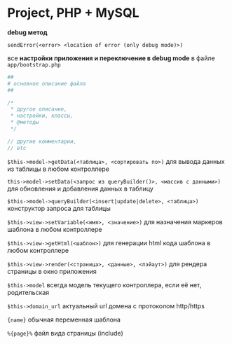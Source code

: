 # Project, PHP + MySQL

**debug метод** 

`sendError(<error> <location of error (only debug mode)>)`

все **настройки приложения и переключение в debug mode** в файле `app/bootstrap.php`

```php
## 
# основное описание файла
##

/* 
 * другое описание,
 * настройки, классы,
 * @методы
 */

// другие комментарии,
// etc
```

`$this->model->getData(<таблица>, <сортировать по>)` для вывода данных из таблицы в любом контроллере

`this->model->setData(<запрос из queryBuilder()>, <массив с данными>)` для обновления и добавления данных в таблицу

`$this->model->queryBuilder(<insert|update|delete>, <таблица>)` конструктор запроса для таблицы

`$this->view->setVariable(<имя>, <значение>)` для назначения маркеров шаблона в любом контроллере

`$this->view->getHtml(<шаблон>)` для генерации html кода шаблона в любом контроллере

`$this->view->render(<страница>, <данные>, <лэйаут>)` для рендера страницы в окно приложения

`$this->model` всегда модель текущего контроллера, если её нет, родительская

`$this->domain_url` актуальный url домена с протоколом http/https

`{name}` обычная переменная шаблона

`%{page}%` файл вида страницы (include)


